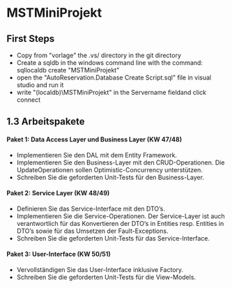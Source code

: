 # MSTMiniProjekt
## First Steps
- Copy from "vorlage" the .vs/ directory in the git directory
- Create a sqldb in the windows command line with the command: sqllocaldb create "MSTMiniProjekt"
- open the "AutoReservation.Database Create Script.sql" file in visual studio and run it
- write "(localdb)\MSTMiniProjekt" in the Servername fieldand click connect

## 1.3 Arbeitspakete
#### Paket 1: Data Access Layer und Business Layer (KW 47/48)
- Implementieren Sie den DAL mit dem Entity Framework.
- Implementieren Sie den Business-Layer mit den CRUD-Operationen. Die UpdateOperationen sollen Optimistic-Concurrency unterstützen.
- Schreiben Sie die geforderten Unit-Tests für den Business-Layer.

#### Paket 2: Service Layer (KW 48/49)
- Definieren Sie das Service-Interface mit den DTO’s.
- Implementieren Sie die Service-Operationen. Der Service-Layer ist auch verantwortlich
für das Konvertieren der DTO‘s in Entities resp. Entities in DTO’s sowie für das
Umsetzen der Fault-Exceptions.
- Schreiben Sie die geforderten Unit-Tests für das Service-Interface.

#### Paket 3: User-Interface (KW 50/51)
- Vervollständigen Sie das User-Interface inklusive Factory.
- Schreiben Sie die geforderten Unit-Tests für die View-Models.
